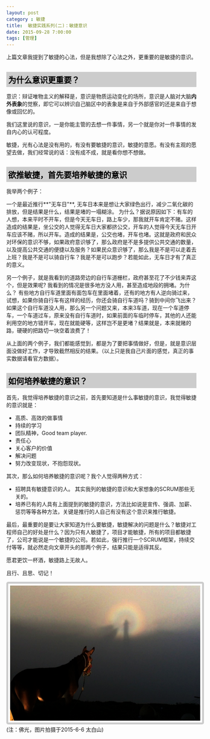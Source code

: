 ```yaml
---
layout: post
category : 敏捷
title:  敏捷实践系列(二)：敏捷意识
date: 2015-09-28 7:00:00
tags: [管理]
---
```



<style>
 h2{
  color: #000;
  
  padding: 5px;
  margin-bottom: 10px;
  font-weight: bolder;
  background-color: #ccc;

 }

 h3 {
 	color: #000;

 	border-bottom: dashed 1px #ccc;
 	padding-bottom: 5px;
  margin-bottom: 10px;
  font-weight: bolder;
 }

 img {
  
   border: solid 5px #ccc;
   padding: 5px;
   border-radius:5px;  
   text-align: center;
   max-height: 400px;
   

 }


 

</style>





上篇文章我提到了敏捷的心法，但是我想除了心法之外，更重要的是敏捷的意识。



## 为什么意识更重要？

意识：辩证唯物主义的解释是，意识是物质运动变化的场所，意识是人脑对大脑**内外表象**的觉察，即它可以辨识自己脑区中的表象是来自于外部感官的还是来自于想像或回忆的。

我们这里说的意识，一是你能主管的去想一件事情，另一个就是你对一件事情的发自内心的认可程度。

敏捷，光有心法是没有用的，有没有要敏捷的意识，敏捷的意愿。有没有主观的愿望去做，我们经常说的话：没有成不成，就是看你想不想做。


## 欲推敏捷，首先要培养敏捷的意识

我举两个例子：

一个是最近推行**"无车日"**, 无车日本来是想让大家绿色出行，减少二氧化碳的排放，但是结果是什么，结果是堵的一塌糊涂。 为什么？据说原因如下：有车的人想，本来平时不开车，但是今天无车日，路上车少，那我就开车肯定不赌。这样造成的结果是，坐公交的人觉得无车日大家都挤公交，开车的人觉得今天无车日开车应该不赌，所以开车。造成的结果是，公交也堵，开车也堵。这就是政府和民众对环保的意识不够，如果政府意识够了，那么政府是不是多提供公共交通的数量，以及提高公共交通的便捷以及服务？如果民众意识够了，那么我是不是可以走着去上班？我是不是可以骑自行车？我是不是可以跑步？若能如此，无车日才有了真正的意义。


另一个例子，就是我看到的道路旁边的自行车道栅栏，政府甚至花了不少钱来弄这个，但是效果呢? 我看到的情况是很多地方没人用，甚至造成地段的拥堵。为什么？ 有些地方自行车道里面有面包车在里面堵着，还有的地方有人逆向骑过来，试想，如果你骑自行车有这样的经历，你还会骑自行车道吗？骑到中间你飞出来？ 如果这个自行车道没人用，那么另一个问题又来，本来3车道，现在一个车道停车，一个车道过车，原来没有自行车道时，如果前面的车临时停车，其他的人还能利用空的地方错开车，现在就能硬等，这样岂不是更堵？结果就是，本来就赌的路，硬硬的把路切一块空着浪费了！

从上面的两个例子，我们都能感觉到，都是为了要把事情做好，但是，就是意识层面没做好工作，才导致截然相反的结果。（以上只是我自己片面的感觉，真正的事实数据请看官方数据）。


## 如何培养敏捷的意识？

首先，我觉得培养敏捷的意识之前，首先要知道是什么事敏捷的意识，我觉得敏捷的意识就是：
* 高质、高效的做事情
* 持续的学习
* 团队精神，Good team player.
* 责任心
* 关心客户的价值
* 解决问题
* 努力改变现状，不抱怨现状。


其次，那么如何培养敏捷的意识呢？我个人觉得两种方式：

* 招聘具有敏捷意识的人。 其实我列的敏捷的意识和大家想象的SCRUM那些无关的。
* 培养已有的人具有上面提到的敏捷的意识，方法比如说是宣传、强调、加薪、惩罚等等各种方法，关键是推行的人自己有没有这个意识来推行敏捷。

最后，最重要的是要让大家知道为什么要敏捷，敏捷解决的问题是什么？敏捷对工程师自己的好处是什么？因为只有人敏捷了，项目才能敏捷，所有的项目都敏捷了，公司才能说是一个敏捷的公司。若如此，强行推行一个SCRUM框架，持续交付等等，就必然走向文章开头的那两个例子，结果只能是适得其反。

愿君更饮一杯酒，敏捷路上无故人。

且行、且思、切记！

<img  class="img-responsive" src="/assets/images/agile/fuguang.png"/>
(注：佛光，图片拍摄于2015-6-6 太白山)

